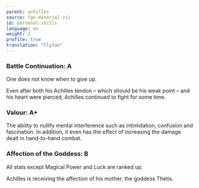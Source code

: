 ```yaml
---
parent: achilles
source: fgo-material-vii
id: personal-skills
language: en
weight: 2
profile: true
translation: "Clyton"
---
```


### Battle Continuation: A

One does not know when to give up.

Even after both his Achilles tendon – which should be his weak point – and his heart were pierced, Achilles continued to fight for some time.

### Valour: A+

The ability to nullify mental interference such as intimidation, confusion and fascination. In addition, it even has the effect of increasing the damage dealt in hand-to-hand combat.

### Affection of the Goddess: B

All stats except Magical Power and Luck are ranked up.

Achilles is receiving the affection of his mother, the goddess Thetis.
